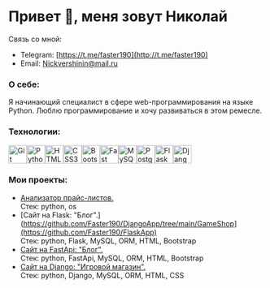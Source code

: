 Привет 👋, меня зовут Николай
========================

Связь со мной:
*   Telegram: [https://t.me/faster190](http://t.me/faster190)
*   Email: [Nickvershinin@mail.ru](mailto:Nickvershinin@mail.ru)


### О себе:
Я начинающий специалист в сфере web-программирования на языке Python. Люблю программирование и хочу развиваться в этом ремесле.
  
   ### Технологии: 
<p align="left">
<a href="https://git-scm.com/" target="_blank" rel="noreferrer"><img src="https://raw.githubusercontent.com/danielcranney/readme-generator/main/public/icons/skills/git-colored.svg" width="36" height="36" alt="Git" /></a><a href="https://www.python.org/" target="_blank" rel="noreferrer"><img src="https://raw.githubusercontent.com/danielcranney/readme-generator/main/public/icons/skills/python-colored.svg" width="36" height="36" alt="Python" /></a><a href="https://developer.mozilla.org/en-US/docs/Glossary/HTML5" target="_blank" rel="noreferrer"><img src="https://raw.githubusercontent.com/danielcranney/readme-generator/main/public/icons/skills/html5-colored.svg" width="36" height="36" alt="HTML5" /></a><a href="https://www.w3.org/TR/CSS/#css" target="_blank" rel="noreferrer"><img src="https://raw.githubusercontent.com/danielcranney/readme-generator/main/public/icons/skills/css3-colored.svg" width="36" height="36" alt="CSS3" /></a><a href="https://getbootstrap.com/" target="_blank" rel="noreferrer"><img src="https://raw.githubusercontent.com/danielcranney/readme-generator/main/public/icons/skills/bootstrap-colored.svg" width="36" height="36" alt="Bootstrap" /></a><a href="https://fastapi.tiangolo.com/" target="_blank" rel="noreferrer"><img src="https://raw.githubusercontent.com/danielcranney/readme-generator/main/public/icons/skills/fastapi-colored.svg" width="36" height="36" alt="Fast API" /></a><a href="https://www.mysql.com/" target="_blank" rel="noreferrer"><img src="https://raw.githubusercontent.com/danielcranney/readme-generator/main/public/icons/skills/mysql-colored.svg" width="36" height="36" alt="MySQL" /></a><a href="https://www.postgresql.org/" target="_blank" rel="noreferrer"><img src="https://raw.githubusercontent.com/danielcranney/readme-generator/main/public/icons/skills/postgresql-colored.svg" width="36" height="36" alt="PostgreSQL" /></a><a href="https://flask.palletsprojects.com/en/2.0.x/" target="_blank" rel="noreferrer"><img src="https://raw.githubusercontent.com/danielcranney/readme-generator/main/public/icons/skills/flask-colored.svg" width="36" height="36" alt="Flask" /></a><a href="https://www.djangoproject.com/" target="_blank" rel="noreferrer"><img src="https://raw.githubusercontent.com/danielcranney/readme-generator/main/public/icons/skills/django-colored.svg" width="36" height="36" alt="Django" /></a>
                    </p>
                    
### Мои проекты:
*  [Анализатор прайс-листов.](https://github.com/Faster190/PriceMachine)<br>
  Стек: python, os
* [Сайт на Flask: "Блог".](https://github.com/Faster190/DjangoApp/tree/main/GameShop](https://github.com/Faster190/FlaskApp)<br>
  Стек: python, Flask, MySQL, ORM, HTML, Bootstrap
* [Сайт на FastApi: "Блог".](https://github.com/Faster190/DjangoApp/tree/main/GameShop)<br>
  Стек: python, FastApi, MySQL, ORM, HTML, Bootstrap
* [Сайт на Django: "Игровой магазин".](https://github.com/Faster190/DjangoApp/tree/main/GameShop)<br>
  Стек: python, Django, MySQL, ORM, HTML, CSS
